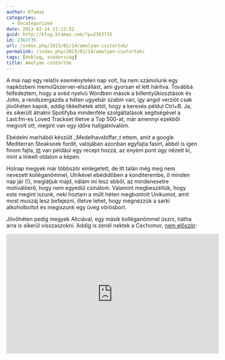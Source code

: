 ```yaml
---
author: KTamas
categories:
  - Uncategorized
date: 2013-02-14 21:13:52
guid: http://blog.ktamas.com/?p=2363735
id: 2363735
url: /index.php/2013/02/14/amolyan-csutortok/
permalink: /index.php/2013/02/14/amolyan-csutortok/
tags: [énblog, svédország]
title: Amolyan csütörtök
---
```


A mai nap egy relatív eseménytelen nap volt, ha nem számolunk egy napközbeni memoQszerver-elszállást, ami gyorsan el lett hárítva. Továbbá felfedeztem, hogy a svéd nyelvű Wordben mások a billentyűkiosztások és John, a rendszergazda a héten ugyebár szabin van, így angol verziót csak jövőhéten kapok, addig tikkelhetek attól, hogy a keresés példul Ctrl+B. Ja, és sikerült átrakni Spotifyba mindenféle szolgáltatások segítségével a Last.fm-es Loved Trackset illetve a Top 500-at, már amennyi ezekből megvolt ott, megint van egy időre hallgatnivalóm.

Ebédelni marhából készült _Medelhavsbiffar_t ettem, amit a google Mediterran Steaksnek fordít, valójában azonban egyfajta fasírt, abból is igen finom fajta, [itt](http://www.ica.se/recept/medelhavsbiffar-587910/) van például egy recept hozzá, az enyém pont úgy nézett ki, mint a linkelt oldalon a képen. 

Holnap megyek már többször emlegetett, de itt talán még meg nem nevezett kolléganőmmel, Ulrikével ebédidőben a konditerembe, ő minden nap jár (!), meglátjuk majd, nálam mi lesz ebből, az mindenesetre motiválóerő, hogy nem egyedül csinálom. Valamint megbeszéltük, hogy este megint iszunk, neki hoztam a múlt héten megbontott Unikumot, amit most muszáj lesz befejezni, illetve lehet, hogy megnézzük a sarki alkoholboltot és megiszunk egy üveg vörösbort. 

Jövőhéten pedig megyek Aliciával, egy másik kolléganőmmel úszni, hátha arra is sikerül visszaszokni. Addig is zenél nektek a Cechomor, [nem először](http://blog.ktamas.com/index.php/2009/04/03/erre_baromi_nehez_nem_ugralni/):

<iframe width="560" height="315" src="https://www.youtube.com/embed/_40q39K6IbI" frameborder="0" allow="accelerometer; autoplay; encrypted-media; gyroscope; picture-in-picture" allowfullscreen></iframe>
